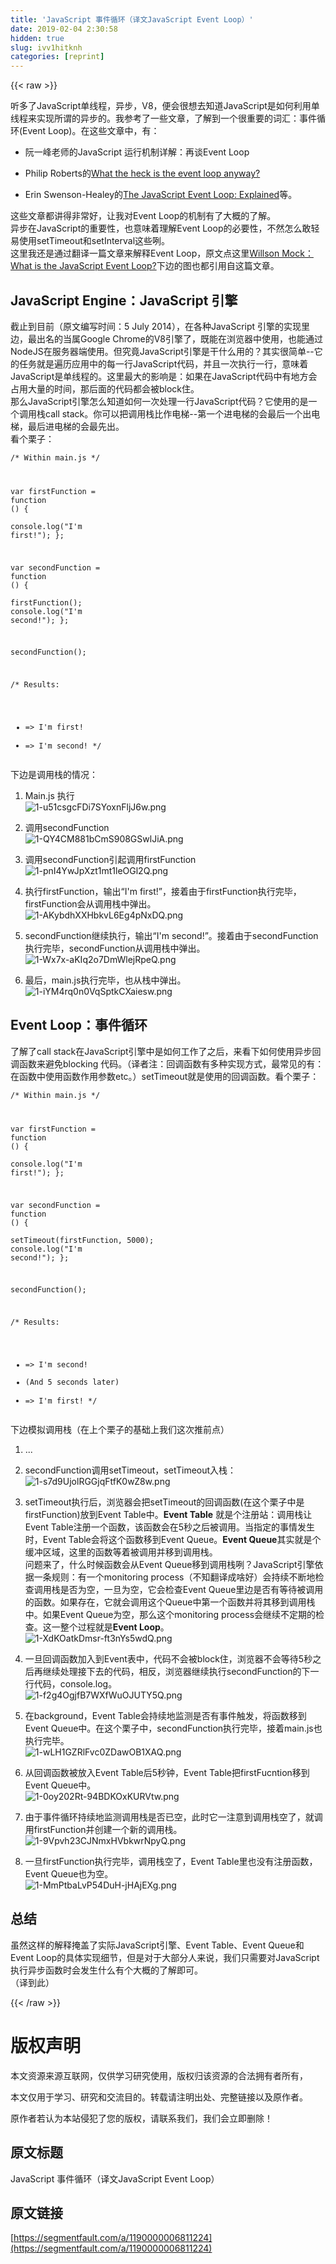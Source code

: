 ```yaml
---
title: 'JavaScript 事件循环（译文JavaScript Event Loop）' 
date: 2019-02-04 2:30:58
hidden: true
slug: ivv1hitknh
categories: [reprint]
---
```


{{< raw >}}

                    
<p>听多了JavaScript单线程，异步，V8，便会很想去知道JavaScript是如何利用单线程来实现所谓的异步的。我参考了一些文章，了解到一个很重要的词汇：事件循环(Event Loop)。在这些文章中，有：</p>
<ul>
<li><p>阮一峰老师的<a>JavaScript 运行机制详解：再谈Event Loop</a></p></li>
<li><p>Philip Roberts的<a href="http://2014.jsconf.eu/speakers/philip-roberts-what-the-heck-is-the-event-loop-anyway.html" rel="nofollow noreferrer" target="_blank">What the heck is the event loop anyway?</a></p></li>
<li><p>Erin Swenson-Healey的<a href="http://blog.carbonfive.com/2013/10/27/the-javascript-event-loop-explained/" rel="nofollow noreferrer" target="_blank">The JavaScript Event Loop: Explained</a>等。</p></li>
</ul>
<p>这些文章都讲得非常好，让我对Event Loop的机制有了大概的了解。<br>异步在JavaScript的重要性，也意味着理解Event Loop的必要性，不然怎么敢轻易使用setTimeout和setInterval这些咧。<br>这里我还是通过翻译一篇文章来解释Event Loop，原文点这里<a href="http://altitudelabs.com/blog/what-is-the-javascript-event-loop/" rel="nofollow noreferrer" target="_blank">Willson Mock：What is the JavaScript Event Loop?</a>下边的图也都引用自这篇文章。</p>
<h2 id="articleHeader0">JavaScript Engine：JavaScript 引擎</h2>
<p>截止到目前（原文编写时间：5 July 2014），在各种JavaScript 引擎的实现里边，最出名的当属Google Chrome的V8引擎了，既能在浏览器中使用，也能通过NodeJS在服务器端使用。但究竟JavaScript引擎是干什么用的？其实很简单--它的任务就是遍历应用中的每一行JavaScript代码，并且一次执行一行，意味着JavaScript是单线程的。这里最大的影响是：如果在JavaScript代码中有地方会占用大量的时间，那后面的代码都会被block住。<br>那么JavaScript引擎怎么知道如何一次处理一行JavaScript代码？它使用的是一个调用栈call stack。你可以把调用栈比作电梯--第一个进电梯的会最后一个出电梯，最后进电梯的会最先出。<br>看个栗子：</p>
<div class="widget-codetool" style="display:none;">
      <div class="widget-codetool--inner">
      <span class="selectCode code-tool" data-toggle="tooltip" data-placement="top" title="" data-original-title="全选"></span>
      <span type="button" class="copyCode code-tool" data-toggle="tooltip" data-placement="top" data-clipboard-text="/* Within main.js */

var firstFunction = function () {  
  console.log(&quot;I'm first!&quot;);
};

var secondFunction = function () {  
  firstFunction();
  console.log(&quot;I'm second!&quot;);
};

secondFunction();

/* Results:
 * => I'm first!
 * => I'm second!
 */
" title="" data-original-title="复制"></span>
      <span type="button" class="saveToNote code-tool" data-toggle="tooltip" data-placement="top" title="" data-original-title="放进笔记"></span>
      </div>
      </div><pre class="hljs javascript"><code><span class="hljs-comment">/* Within main.js */</span>

<span class="hljs-keyword">var</span> firstFunction = <span class="hljs-function"><span class="hljs-keyword">function</span> (<span class="hljs-params"></span>) </span>{  
  <span class="hljs-built_in">console</span>.log(<span class="hljs-string">"I'm first!"</span>);
};

<span class="hljs-keyword">var</span> secondFunction = <span class="hljs-function"><span class="hljs-keyword">function</span> (<span class="hljs-params"></span>) </span>{  
  firstFunction();
  <span class="hljs-built_in">console</span>.log(<span class="hljs-string">"I'm second!"</span>);
};

secondFunction();

<span class="hljs-comment">/* Results:
 * =&gt; I'm first!
 * =&gt; I'm second!
 */</span>
</code></pre>
<p>下边是调用栈的情况：</p>
<ol>
<li><p>Main.js 执行<br><span class="img-wrap"><img data-src="/img/bVCJG4" src="https://static.alili.tech/img/bVCJG4" alt="1-u51csgcFDi7SYoxnFljJ6w.png" title="1-u51csgcFDi7SYoxnFljJ6w.png" style="cursor: pointer; display: inline;"></span></p></li>
<li><p>调用secondFunction<br><span class="img-wrap"><img data-src="/img/bVCJHc" src="https://static.alili.tech/img/bVCJHc" alt="1-QY4CM881bCmS908GSwlJiA.png" title="1-QY4CM881bCmS908GSwlJiA.png" style="cursor: pointer; display: inline;"></span></p></li>
<li><p>调用secondFunction引起调用firstFunction<br><span class="img-wrap"><img data-src="/img/bVCJHd" src="https://static.alili.tech/img/bVCJHd" alt="1-pnI4YwJpXzt1mt1leOGl2Q.png" title="1-pnI4YwJpXzt1mt1leOGl2Q.png" style="cursor: pointer; display: inline;"></span></p></li>
<li><p>执行firstFunction，输出“I'm first!”，接着由于firstFunction执行完毕，firstFunction会从调用栈中弹出。<br><span class="img-wrap"><img data-src="/img/bVCJHo" src="https://static.alili.tech/img/bVCJHo" alt="1-AKybdhXXHbkvL6Eg4pNxDQ.png" title="1-AKybdhXXHbkvL6Eg4pNxDQ.png" style="cursor: pointer; display: inline;"></span></p></li>
<li><p>secondFunction继续执行，输出“I'm second!”。接着由于secondFunction执行完毕，secondFunction从调用栈中弹出。<br><span class="img-wrap"><img data-src="/img/bVCJHz" src="https://static.alili.tech/img/bVCJHz" alt="1-Wx7x-aKIq2o7DmWlejRpeQ.png" title="1-Wx7x-aKIq2o7DmWlejRpeQ.png" style="cursor: pointer;"></span></p></li>
<li><p>最后，main.js执行完毕，也从栈中弹出。<br><span class="img-wrap"><img data-src="/img/bVCJHA" src="https://static.alili.tech/img/bVCJHA" alt="1-iYM4rq0n0VqSptkCXaiesw.png" title="1-iYM4rq0n0VqSptkCXaiesw.png" style="cursor: pointer;"></span></p></li>
</ol>
<h2 id="articleHeader1">Event Loop：事件循环</h2>
<p>了解了call stack在JavaScript引擎中是如何工作了之后，来看下如何使用异步回调函数来避免blocking 代码。（译者注：回调函数有多种实现方式，最常见的有：在函数中使用函数作用参数etc。）setTimeout就是使用的回调函数。看个栗子：</p>
<div class="widget-codetool" style="display:none;">
      <div class="widget-codetool--inner">
      <span class="selectCode code-tool" data-toggle="tooltip" data-placement="top" title="" data-original-title="全选"></span>
      <span type="button" class="copyCode code-tool" data-toggle="tooltip" data-placement="top" data-clipboard-text="/* Within main.js */

var firstFunction = function () {  
 console.log(&quot;I'm first!&quot;);
};

var secondFunction = function () {  
 setTimeout(firstFunction, 5000);
 console.log(&quot;I'm second!&quot;);
};

secondFunction();

/* Results:
 * => I'm second!
 * (And 5 seconds later)
 * => I'm first!
 */" title="" data-original-title="复制"></span>
      <span type="button" class="saveToNote code-tool" data-toggle="tooltip" data-placement="top" title="" data-original-title="放进笔记"></span>
      </div>
      </div><pre class="hljs javascript"><code><span class="hljs-comment">/* Within main.js */</span>

<span class="hljs-keyword">var</span> firstFunction = <span class="hljs-function"><span class="hljs-keyword">function</span> (<span class="hljs-params"></span>) </span>{  
 <span class="hljs-built_in">console</span>.log(<span class="hljs-string">"I'm first!"</span>);
};

<span class="hljs-keyword">var</span> secondFunction = <span class="hljs-function"><span class="hljs-keyword">function</span> (<span class="hljs-params"></span>) </span>{  
 setTimeout(firstFunction, <span class="hljs-number">5000</span>);
 <span class="hljs-built_in">console</span>.log(<span class="hljs-string">"I'm second!"</span>);
};

secondFunction();

<span class="hljs-comment">/* Results:
 * =&gt; I'm second!
 * (And 5 seconds later)
 * =&gt; I'm first!
 */</span></code></pre>
<p>下边模拟调用栈（在上个栗子的基础上我们这次推前点）</p>
<ol>
<li><p>...</p></li>
<li><p>secondFunction调用setTimeout，setTimeout入栈：<br><span class="img-wrap"><img data-src="/img/bVCJLc" src="https://static.alili.tech/img/bVCJLc" alt="1-s7d9UjolRGGjqFtfK0wZ8w.png" title="1-s7d9UjolRGGjqFtfK0wZ8w.png" style="cursor: pointer; display: inline;"></span></p></li>
<li><p>setTimeout执行后，浏览器会把setTimeout的回调函数(在这个栗子中是firstFunction)放到Event Table中。<strong>Event Table</strong> 就是个注册站：调用栈让Event Table注册一个函数，该函数会在5秒之后被调用。当指定的事情发生时，Event Table会将这个函数移到Event Queue。<strong>Event Queue</strong>其实就是个缓冲区域，这里的函数等着被调用并移到调用栈。<br>问题来了，什么时候函数会从Event Queue移到调用栈咧？JavaScript引擎依据一条规则：有一个monitoring process（不知翻译成啥好）会持续不断地检查调用栈是否为空，一旦为空，它会检查Event Queue里边是否有等待被调用的函数。如果存在，它就会调用这个Queue中第一个函数并将其移到调用栈中。如果Event Queue为空，那么这个monitoring process会继续不定期的检查。这一整个过程就是<strong>Event Loop</strong>。<br><span class="img-wrap"><img data-src="/img/bVCJ2b" src="https://static.alili.tech/img/bVCJ2b" alt="1-XdKOatkDmsr-ft3nYs5wdQ.png" title="1-XdKOatkDmsr-ft3nYs5wdQ.png" style="cursor: pointer; display: inline;"></span></p></li>
<li><p>一旦回调函数加入到Event表中，代码不会被block住，浏览器不会等待5秒之后再继续处理接下去的代码，相反，浏览器继续执行secondFunction的下一行代码，console.log。<br><span class="img-wrap"><img data-src="/img/bVCJ2c" src="https://static.alili.tech/img/bVCJ2c" alt="1-f2g4OgjfB7WXfWuOJUTY5Q.png" title="1-f2g4OgjfB7WXfWuOJUTY5Q.png" style="cursor: pointer; display: inline;"></span></p></li>
<li><p>在background，Event Table会持续地监测是否有事件触发，将函数移到Event Queue中。在这个栗子中，secondFunction执行完毕，接着main.js也执行完毕。<br><span class="img-wrap"><img data-src="/img/bVCJ2J" src="https://static.alili.tech/img/bVCJ2J" alt="1-wLH1GZRlFvc0ZDawOB1XAQ.png" title="1-wLH1GZRlFvc0ZDawOB1XAQ.png" style="cursor: pointer; display: inline;"></span></p></li>
<li><p>从回调函数被放入Event Table后5秒钟，Event Table把firstFucntion移到Event Queue中。<br><span class="img-wrap"><img data-src="/img/bVCJ2U" src="https://static.alili.tech/img/bVCJ2U" alt="1-0oy202Rt-94BDKOxKURVtw.png" title="1-0oy202Rt-94BDKOxKURVtw.png" style="cursor: pointer; display: inline;"></span></p></li>
<li><p>由于事件循环持续地监测调用栈是否已空，此时它一注意到调用栈空了，就调用firstFunction并创建一个新的调用栈。<br><span class="img-wrap"><img data-src="/img/bVCJ21" src="https://static.alili.tech/img/bVCJ21" alt="1-9Vpvh23CJNmxHVbkwrNpyQ.png" title="1-9Vpvh23CJNmxHVbkwrNpyQ.png" style="cursor: pointer; display: inline;"></span></p></li>
<li><p>一旦firstFunction执行完毕，调用栈空了，Event Table里也没有注册函数，Event Queue也为空。<br><span class="img-wrap"><img data-src="/img/bVCJ29" src="https://static.alili.tech/img/bVCJ29" alt="1-MmPtbaLvP54DuH-jHAjEXg.png" title="1-MmPtbaLvP54DuH-jHAjEXg.png" style="cursor: pointer; display: inline;"></span></p></li>
</ol>
<h2 id="articleHeader2">总结</h2>
<p>虽然这样的解释掩盖了实际JavaScript引擎、Event Table、Event Queue和Event Loop的具体实现细节，但是对于大部分人来说，我们只需要对JavaScript执行异步函数时会发生什么有个大概的了解即可。<br>（译到此）</p>

                
{{< /raw >}}

# 版权声明
本文资源来源互联网，仅供学习研究使用，版权归该资源的合法拥有者所有，

本文仅用于学习、研究和交流目的。转载请注明出处、完整链接以及原作者。

原作者若认为本站侵犯了您的版权，请联系我们，我们会立即删除！

## 原文标题
JavaScript 事件循环（译文JavaScript Event Loop）

## 原文链接
[https://segmentfault.com/a/1190000006811224](https://segmentfault.com/a/1190000006811224)


